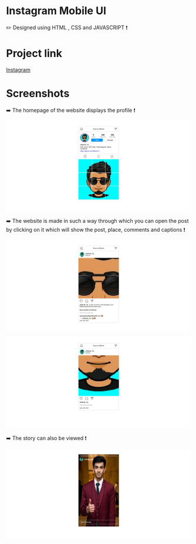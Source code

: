 # Instagram Mobile UI
✏️ Designed using HTML , CSS and JAVASCRIPT  ❗
 
# Project link

<a href="https://mithesh14.github.io/Github-profile/">Instagram</a>

# Screenshots 

➡️ The homepage of the website displays the profile ❗

![screenshots](https://github.com/Mithesh14/Instagram-mobile-ui/blob/main/images/image1.jpg)

➡️ The website is made in such a way through which you can open the post by clicking on it which will show the post, place, comments and captions ❗


![screenshots](https://github.com/Mithesh14/Instagram-mobile-ui/blob/main/images/image2.jpg)


![screenshots](https://github.com/Mithesh14/Instagram-mobile-ui/blob/main/images/image3.jpg)

➡️ The story can also be viewed ❗


![screenshots](https://github.com/Mithesh14/Instagram-mobile-ui/blob/main/images/image4.jpg)
